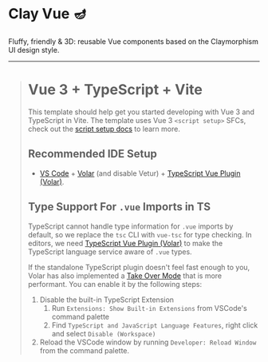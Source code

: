 # Clay Vue 🪔

Fluffy, friendly &amp; 3D: reusable Vue components based on the Claymorphism UI design style.

---

> # Vue 3 + TypeScript + Vite
> 
> This template should help get you started developing with Vue 3 and TypeScript in Vite. The template uses Vue 3 `<script setup>` SFCs, check out the [script setup docs](https://v3.vuejs.org/api/sfc-script-setup.html#sfc-script-setup) to learn more.
> 
> ## Recommended IDE Setup
> 
> - [VS Code](https://code.visualstudio.com/) + [Volar](https://marketplace.visualstudio.com/items?itemName=Vue.volar) (and disable Vetur) + [TypeScript Vue Plugin (Volar)](https://marketplace.visualstudio.com/items?itemName=Vue.vscode-typescript-vue-plugin).
> 
> ## Type Support For `.vue` Imports in TS
> 
> TypeScript cannot handle type information for `.vue` imports by default, so we replace the `tsc` CLI with `vue-tsc` for type checking. In editors, we need [TypeScript Vue Plugin (Volar)](https://marketplace.visualstudio.com/items?itemName=Vue.vscode-typescript-vue-plugin) to make the TypeScript language service aware of `.vue` types.
> 
> If the standalone TypeScript plugin doesn't feel fast enough to you, Volar has also implemented a [Take Over Mode](https://github.com/johnsoncodehk/volar/discussions/471#discussioncomment-1361669) that is more performant. You can enable it by the following steps:
> 
> 1. Disable the built-in TypeScript Extension
>    1. Run `Extensions: Show Built-in Extensions` from VSCode's command palette
>    2. Find `TypeScript and JavaScript Language Features`, right click and select `Disable (Workspace)`
> 2. Reload the VSCode window by running `Developer: Reload Window` from the command palette.
